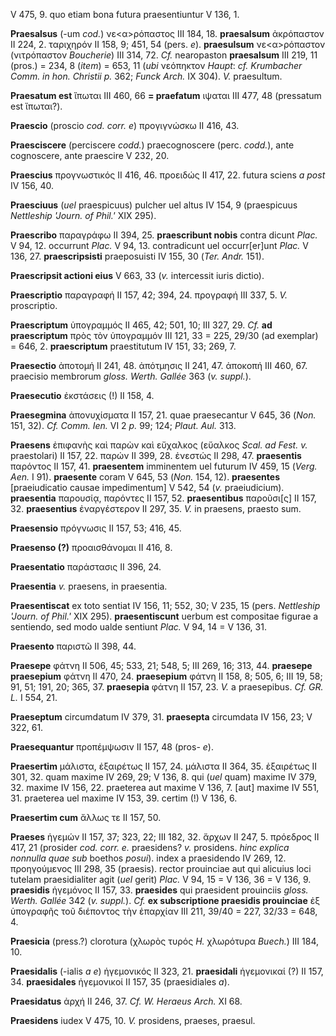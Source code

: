 V 475, 9. quo etiam bona futura praesentiuntur V 136, 1.

**Praesalsus** (-um *cod.*) νε\<α\>ρόπαστος III 184, 18. **praesalsum**
ἀκρόπαστον II 224, 2. ταριχηρόν II 158, 9; 451, 54 (pers. *e*).
**praesulsum** νε\<α\>ρόπαστον (νιτρόπαστον *Boucherie*) III 314, 72.
*Cf.* nearopaston **praesalsum** III 219, 11 (pros.) = 234, 8 (*item*) =
653, 11 (*ubi* νεόπηκτον *Haupt*: *cf. Krumbacher Comm. in hon. Christii
p.* 362; *Funck Arch.* IX 304). *V.* praesultum.

**Praesatum est** ἴπωται III 460, 66 **= praefatum** ιψαται III 477, 48
(pressatum est ἴπωται?).

**Praescio** (proscio *cod. corr. e*) προγιγνώσκω II 416, 43.

**Praesciscere** (perciscere *codd.*) praecognoscere (perc. *codd.*),
ante cognoscere, ante praescire V 232, 20.

**Praescius** προγνωστικός II 416, 46. προειδώς II 417, 22. futura
sciens *a post* IV 156, 40.

**Praesciuus** (*uel* praespicuus) pulcher uel altus IV 154, 9
(praespicuus *Nettleship 'Journ. of Phil.'* XIX 295).

**Praescribo** παραγράφω II 394, 25. **praescribunt nobis** contra
dicunt *Plac.* V 94, 12. occurrunt *Plac.* V 94, 13. contradicunt uel
occurr\[er\]unt *Plac.* V 136, 27. **praescripsisti** praeposuisti IV
155, 30 (*Ter. Andr.* 151).

**Praescripsit actioni eius** V 663, 33 (*v.* intercessit iuris dictio).

**Praescriptio** παραγραφή II 157, 42; 394, 24. προγραφή III 337, 5.
*V.* proscriptio.

**Praescriptum** ὑπογραμμός II 465, 42; 501, 10; III 327, 29. *Cf.* **ad
praescriptum** πρὸς τὸν ὑπογραμμόν III 121, 33 = 225, 29/30 (ad
exemplar) = 646, 2. **praescriptum** praestitutum IV 151, 33; 269, 7.

**Praesectio** ἀποτομή II 241, 48. ἀπότμησις II 241, 47. ἀποκοπή III
460, 67. praecisio membrorum *gloss. Werth. Gallée* 363 (*v.
suppl.*).

**Praesecutio** ἐκστάσεις (!) II 158, 4.

**Praesegmina** ἀπονυχίσματα II 157, 21. quae praesecantur V 645, 36
(*Non.* 151, 32). *Cf. Comm. Ien.* VI 2 *p.* 99; 124; *Plaut. Aul.* 313.

**Praesens** ἐπιφανὴς καὶ παρὼν καὶ εὔχαλκος (εὔαλκος *Scal. ad Fest.
v.* praestolari) II 157, 22. παρών II 399, 28. ἐνεστώς II 298, 47.
**praesentis** παρόντος II 157, 41. **praesentem** imminentem uel
futurum IV 459, 15 (*Verg. Aen.* I 91). **praesente** coram V 645, 53
(*Non.* 154, 12). **praesentes** \[praeiudicatio causae impedimentum\] V
542, 54 (*v.* praeiudicium). **praesentia** παρουσίᾳ, παρόντες II 157,
52. **praesentibus** παροῦσι\[ς\] II 157, 32. **praesentius**
ἐναργέστερον II 297, 35. *V.* in praesens, praesto sum.

**Praesensio** πρόγνωσις II 157, 53; 416, 45.

**Praesenso (?)** προαισθάνομαι II 416, 8.

**Praesentatio** παράστασις II 396, 24.

**Praesentia** *v.* praesens, in praesentia.

**Praesentiscat** ex toto sentiat IV 156, 11; 552, 30; V 235, 15 (pers.
*Nettleship 'Journ. of Phil.'* XIX 295). **praesentiscunt** uerbum est
compositae figurae a sentiendo, sed modo ualde sentiunt *Plac.* V 94, 14
= V 136, 31.

**Praesento** παριστῶ II 398, 44.

**Praesepe** φάτνη II 506, 45; 533, 21; 548, 5; III 269, 16; 313, 44.
**praesepe praesepium** φάτνη II 470, 24. **praesepium** φάτνη II 158,
8; 505, 6; III 19, 58; 91, 51; 191, 20; 365, 37. **praesepia** φάτνη II
157, 23. *V.* a praesepibus. *Cf. GR. L.* I 554, 21.

**Praeseptum** circumdatum IV 379, 31. **praesepta** circumdata IV 156,
23; V 322, 61.

**Praesequantur** προπέμψωσιν II 157, 48 (pros- *e*).

**Praesertim** μάλιστα, ἐξαιρέτως II 157, 24. μάλιστα II 364, 35.
ἐξαιρέτως II 301, 32. quam maxime IV 269, 29; V 136, 8. qui (*uel* quam)
maxime IV 379, 32. maxime IV 156, 22. praeterea aut maxime V 136, 7.
\[aut\] maxime IV 551, 31. praeterea uel maxime IV 153, 39. certim (!) V
136, 6.

**Praesertim cum** ἄλλως τε II 157, 50.

**Praeses** ἡγεμών II 157, 37; 323, 22; III 182, 32. ἄρχων II 247, 5.
πρόεδρος II 417, 21 (prosider *cod. corr. e.* praesidens? *v.*
prosidens. *hinc explica nonnulla quae sub* boethos *posui*). index a
praesidendo IV 269, 12. προηγούμενος III 298, 35 (praesis). rector
prouinciae aut qui alicuius loci tutelam praesidialiter agit (*uel*
gerit) *Plac.* V 94, 15 = V 136, 36 = V 136, 9. **praesidis** ἡγεμόνος
II 157, 33. **praesides** qui praesident prouinciis *gloss. Werth.
Gallée* 342 (*v. suppl.*). *Cf.* **ex subscriptione praesidis
prouinciae** ἐξ ὑπογραφῆς τοῦ διέποντος τὴν ἐπαρχίαν III 211, 39/40 =
227, 32/33 = 648, 4.

**Praesicia** (press.?) clorotura (χλωρὸς τυρός *H.* χλωρότυρα *Buech.*)
III 184, 10.

**Praesidalis** (-ialis *a e*) ἡγεμονικός II 323, 21. **praesidali**
ἡγεμονικαί (?) II 157, 34. **praesidales** ἡγεμονικοί II 157, 35
(praesidiales *a*).

**Praesidatus** ἀρχή II 246, 37. *Cf. W. Heraeus Arch.* XI 68.

**Praesidens** iudex V 475, 10. *V.* prosidens, praeses, praesul.
